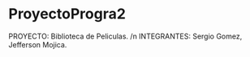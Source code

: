 # ProyectoProgra2
PROYECTO: Biblioteca de Peliculas. /n
INTEGRANTES: Sergio Gomez, Jefferson Mojica.
